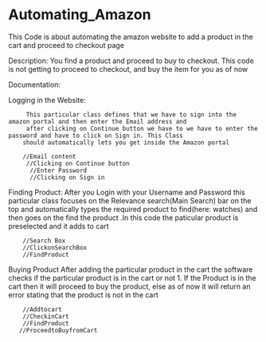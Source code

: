 # Automating_Amazon
This Code is about automating the amazon website to add a product in the cart and proceed to checkout page

Description:
You find a product and proceed to buy to checkout. This code is not getting to proceed to checkout, and buy the item for you as of now


Documentation:

Logging in the Website:
 
         This particular class defines that we have to sign into the amazon portal and then enter the Email address and
         after clicking on Continue button we have to we have to enter the password and have to click on Sign in. This Class
        should automatically lets you get inside the Amazon portal
        
        //Email content
         //Clicking on Continue button
          //Enter Password
          //Clicking on Sign in
          
 Finding Product:
         After you Login with your Username and Password this particular class focuses on the Relevance search(Main Search)
         bar on the top and automatically types the required product to find(here: watches) and then goes on the find the product
        .In this code the paticular product is preselected and it adds to cart
        
        //Search Box
        //ClickonSearchBox
        //FindProduct
        
Buying Product
          After adding the particular product in the cart the software checks if the particular product is in the cart or not
         1. If the Product is in the cart then it will proceed to buy the product, else as of now it will return an error stating
        that the product is not in the cart
        
        //Addtocart
        //CheckinCart
        //FindProduct
       //ProceedtoBuyfromCart
